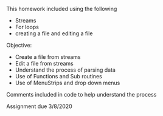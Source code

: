 This homework included using the following 
- Streams 
- For loops
- creating a file and editing a file

Objective:
- Create a file from streams
- Edit a file from streams
- Understand the process of parsing data
- Use of Functions and Sub routines
- Use of MenuStrips and drop down menus

Comments included in code to help understand the process

Assignment due 
3/8/2020
